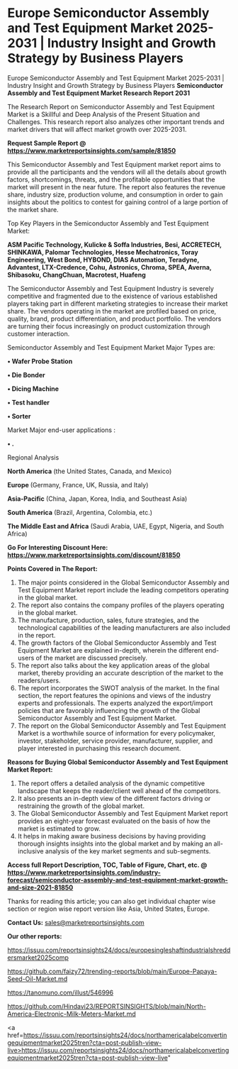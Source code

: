 # Europe Semiconductor Assembly and Test Equipment Market 2025-2031 | Industry Insight and Growth Strategy by Business Players
Europe Semiconductor Assembly and Test Equipment Market 2025-2031 | Industry Insight and Growth Strategy by Business Players
<strong>Semiconductor Assembly and Test Equipment Market Research Report 2031</strong>

The Research Report on Semiconductor Assembly and Test Equipment Market is a Skillful and Deep Analysis of the Present Situation and Challenges. This research report also analyzes other important trends and market drivers that will affect market growth over 2025-2031.

<strong>Request Sample Report @ <a href=https://www.marketreportsinsights.com/sample/81850>https://www.marketreportsinsights.com/sample/81850</a></strong>

This Semiconductor Assembly and Test Equipment market report aims to provide all the participants and the vendors will all the details about growth factors, shortcomings, threats, and the profitable opportunities that the market will present in the near future. The report also features the revenue share, industry size, production volume, and consumption in order to gain insights about the politics to contest for gaining control of a large portion of the market share.

Top Key Players in the Semiconductor Assembly and Test Equipment Market:

<strong>ASM Pacific Technology, Kulicke & Soffa Industries, Besi, ACCRETECH, SHINKAWA, Palomar Technologies, Hesse Mechatronics, Toray Engineering, West Bond, HYBOND, DIAS Automation, Teradyne, Advantest, LTX-Credence, Cohu, Astronics, Chroma, SPEA, Averna, Shibasoku, ChangChuan, Macrotest, Huafeng</strong>

The Semiconductor Assembly and Test Equipment Industry is severely competitive and fragmented due to the existence of various established players taking part in different marketing strategies to increase their market share. The vendors operating in the market are profiled based on price, quality, brand, product differentiation, and product portfolio. The vendors are turning their focus increasingly on product customization through customer interaction.

Semiconductor Assembly and Test Equipment Market Major Types are:

<strong>• Wafer Probe Station

• Die Bonder

• Dicing Machine

• Test handler

• Sorter</strong>

Market Major end-user applications :

<strong>• .</strong>

Regional Analysis

</u><strong><b>North America</b></strong> (the United States, Canada, and Mexico)

<strong><b>Europe </b></strong>(Germany, France, UK, Russia, and Italy)

<strong><b>Asia-Pacific</b></strong> (China, Japan, Korea, India, and Southeast Asia)

<strong><b>South America</b></strong> (Brazil, Argentina, Colombia, etc.)

<strong><b>The Middle East and Africa</b></strong> (Saudi Arabia, UAE, Egypt, Nigeria, and South Africa)

<strong>Go For Interesting Discount Here: <a href=https://www.marketreportsinsights.com/discount/81850>https://www.marketreportsinsights.com/discount/81850</a></strong>

<strong>Points Covered in The Report:</strong>
<ol>
  <li>The major points considered in the Global Semiconductor Assembly and Test Equipment Market report include the leading competitors operating in the global market.</li>
  <li>The report also contains the company profiles of the players operating in the global market.</li>
  <li>The manufacture, production, sales, future strategies, and the technological capabilities of the leading manufacturers are also included in the report.</li>
  <li>The growth factors of the Global Semiconductor Assembly and Test Equipment Market are explained in-depth, wherein the different end-users of the market are discussed precisely.</li>
  <li>The report also talks about the key application areas of the global market, thereby providing an accurate description of the market to the readers/users.</li>
  <li>The report incorporates the SWOT analysis of the market. In the final section, the report features the opinions and views of the industry experts and professionals. The experts analyzed the export/import policies that are favorably influencing the growth of the Global Semiconductor Assembly and Test Equipment Market.</li>
  <li>The report on the Global Semiconductor Assembly and Test Equipment Market is a worthwhile source of information for every policymaker, investor, stakeholder, service provider, manufacturer, supplier, and player interested in purchasing this research document.</li>
</ol>
<strong>Reasons for Buying Global Semiconductor Assembly and Test Equipment Market Report:</strong>

<ol>
  <li>The report offers a detailed analysis of the dynamic competitive landscape that keeps the reader/client well ahead of the competitors.</li>
  <li>It also presents an in-depth view of the different factors driving or restraining the growth of the global market.</li>
  <li>The Global Semiconductor Assembly and Test Equipment Market report provides an eight-year forecast evaluated on the basis of how the market is estimated to grow.</li>
  <li>It helps in making aware business decisions by having providing thorough insights insights into the global market and by making an all-inclusive analysis of the key market segments and sub-segments.</li>
</ol>
<strong>Access full Report Description, TOC, Table of Figure, Chart, etc. @ <a href=https://www.marketreportsinsights.com/industry-forecast/semiconductor-assembly-and-test-equipment-market-growth-and-size-2021-81850>https://www.marketreportsinsights.com/industry-forecast/semiconductor-assembly-and-test-equipment-market-growth-and-size-2021-81850</a></strong>


Thanks for reading this article; you can also get individual chapter wise section or region wise report version like Asia, United States, Europe.

<strong>Contact Us:</strong>
sales@marketreportsinsights.com

<strong>Our other reports:</strong>

<a href=https://issuu.com/reportsinsights24/docs/europesingleshaftindustrialshreddersmarket2025comp>https://issuu.com/reportsinsights24/docs/europesingleshaftindustrialshreddersmarket2025comp</a>

<a href=https://github.com/faizy72/trending-reports/blob/main/Europe-Papaya-Seed-Oil-Market.md>https://github.com/faizy72/trending-reports/blob/main/Europe-Papaya-Seed-Oil-Market.md</a>

<a href=https://tanomuno.com/illust/546996>https://tanomuno.com/illust/546996</a>

<a href=https://github.com/Hindavi23/REPORTSINSIGHTS/blob/main/North-America-Electronic-Milk-Meters-Market.md>https://github.com/Hindavi23/REPORTSINSIGHTS/blob/main/North-America-Electronic-Milk-Meters-Market.md</a>

<a href=https://issuu.com/reportsinsights24/docs/northamericalabelconvertingequipmentmarket2025tren?cta=post-publish-view-live>https://issuu.com/reportsinsights24/docs/northamericalabelconvertingequipmentmarket2025tren?cta=post-publish-view-live</a>"
